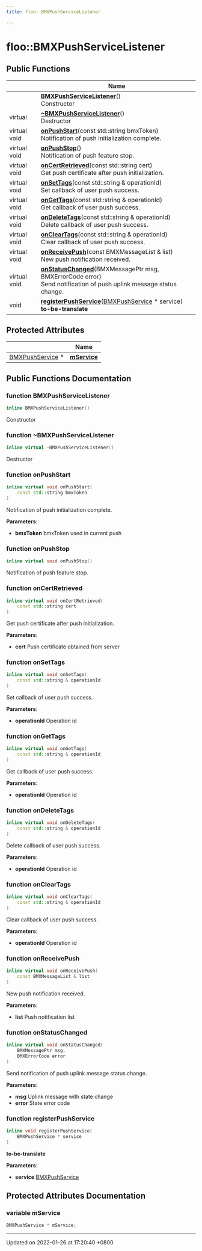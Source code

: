 ```yaml
---
title: floo::BMXPushServiceListener

---
```


# floo::BMXPushServiceListener





## Public Functions

|                | Name           |
| -------------- | -------------- |
| | **[BMXPushServiceListener](classfloo_1_1_b_m_x_push_service_listener.md#function-bmxpushservicelistener)**()<br>Constructor  |
| virtual | **[~BMXPushServiceListener](classfloo_1_1_b_m_x_push_service_listener.md#function-~bmxpushservicelistener)**()<br>Destructor  |
| virtual void | **[onPushStart](classfloo_1_1_b_m_x_push_service_listener.md#function-onpushstart)**(const std::string bmxToken)<br>Notification of push initialization complete.  |
| virtual void | **[onPushStop](classfloo_1_1_b_m_x_push_service_listener.md#function-onpushstop)**()<br>Notification of push feature stop.  |
| virtual void | **[onCertRetrieved](classfloo_1_1_b_m_x_push_service_listener.md#function-oncertretrieved)**(const std::string cert)<br>Get push certificate after push initialization.  |
| virtual void | **[onSetTags](classfloo_1_1_b_m_x_push_service_listener.md#function-onsettags)**(const std::string & operationId)<br>Set callback of user push success.  |
| virtual void | **[onGetTags](classfloo_1_1_b_m_x_push_service_listener.md#function-ongettags)**(const std::string & operationId)<br>Get callback of user push success.  |
| virtual void | **[onDeleteTags](classfloo_1_1_b_m_x_push_service_listener.md#function-ondeletetags)**(const std::string & operationId)<br>Delete callback of user push success.  |
| virtual void | **[onClearTags](classfloo_1_1_b_m_x_push_service_listener.md#function-oncleartags)**(const std::string & operationId)<br>Clear callback of user push success.  |
| virtual void | **[onReceivePush](classfloo_1_1_b_m_x_push_service_listener.md#function-onreceivepush)**(const BMXMessageList & list)<br>New push notification received.  |
| virtual void | **[onStatusChanged](classfloo_1_1_b_m_x_push_service_listener.md#function-onstatuschanged)**(BMXMessagePtr msg, BMXErrorCode error)<br>Send notification of push uplink message status change.  |
| void | **[registerPushService](classfloo_1_1_b_m_x_push_service_listener.md#function-registerpushservice)**([BMXPushService](classfloo_1_1_b_m_x_push_service.md) * service)<br>**to-be-translate**  |

## Protected Attributes

|                | Name           |
| -------------- | -------------- |
| [BMXPushService](classfloo_1_1_b_m_x_push_service.md) * | **[mService](classfloo_1_1_b_m_x_push_service_listener.md#variable-mservice)**  |

## Public Functions Documentation

### function BMXPushServiceListener

```cpp
inline BMXPushServiceListener()
```

Constructor 

### function ~BMXPushServiceListener

```cpp
inline virtual ~BMXPushServiceListener()
```

Destructor 

### function onPushStart

```cpp
inline virtual void onPushStart(
    const std::string bmxToken
)
```

Notification of push initialization complete. 

**Parameters**: 

  * **bmxToken** bmxToken used in current push 


### function onPushStop

```cpp
inline virtual void onPushStop()
```

Notification of push feature stop. 

### function onCertRetrieved

```cpp
inline virtual void onCertRetrieved(
    const std::string cert
)
```

Get push certificate after push initialization. 

**Parameters**: 

  * **cert** Push certificate obtained from server 


### function onSetTags

```cpp
inline virtual void onSetTags(
    const std::string & operationId
)
```

Set callback of user push success. 

**Parameters**: 

  * **operationId** Operation id 


### function onGetTags

```cpp
inline virtual void onGetTags(
    const std::string & operationId
)
```

Get callback of user push success. 

**Parameters**: 

  * **operationId** Operation id 


### function onDeleteTags

```cpp
inline virtual void onDeleteTags(
    const std::string & operationId
)
```

Delete callback of user push success. 

**Parameters**: 

  * **operationId** Operation id 


### function onClearTags

```cpp
inline virtual void onClearTags(
    const std::string & operationId
)
```

Clear callback of user push success. 

**Parameters**: 

  * **operationId** Operation id 


### function onReceivePush

```cpp
inline virtual void onReceivePush(
    const BMXMessageList & list
)
```

New push notification received. 

**Parameters**: 

  * **list** Push notification list 


### function onStatusChanged

```cpp
inline virtual void onStatusChanged(
    BMXMessagePtr msg,
    BMXErrorCode error
)
```

Send notification of push uplink message status change. 

**Parameters**: 

  * **msg** Uplink message with state change 
  * **error** State error code 


### function registerPushService

```cpp
inline void registerPushService(
    BMXPushService * service
)
```

**to-be-translate** 

**Parameters**: 

  * **service** [BMXPushService](classfloo_1_1_b_m_x_push_service.md)


## Protected Attributes Documentation

### variable mService

```cpp
BMXPushService * mService;
```


-------------------------------

Updated on 2022-01-26 at 17:20:40 +0800